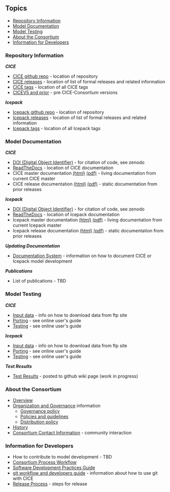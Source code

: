 ## Topics
* [Repository Information](https://github.com/CICE-Consortium/About-Us/wiki/Resource-Index#repository-information)
* [Model Documentation](https://github.com/CICE-Consortium/About-Us/wiki/Resource-Index#model-documentation)
* [Model Testing](https://github.com/CICE-Consortium/About-Us/wiki/Resource-Index#model-testing)
* [About the Consortium](https://github.com/CICE-Consortium/About-Us/wiki/Resource-Index#about-the-consortium)
* [Information for Developers](https://github.com/CICE-Consortium/About-Us/wiki/Resource-Index#information-for-developers)

### Repository Information
_**CICE**_
* [CICE github repo](https://github.com/CICE-Consortium/CICE) - location of repository
* [CICE releases](https://github.com/CICE-Consortium/CICE/wiki/CICE-Versions-Index-(post-version-6)) - location of list of formal releases and related information
* [CICE tags](https://github.com/CICE-Consortium/CICE/tags) - location of all CICE tags
* [CICEV5 and prior](https://github.com/CICE-Consortium/CICE-svn-trunk) - pre CICE-Consortium versions

_**Icepack**_
* [Icepack github repo](https://github.com/CICE-Consortium/Icepack) - location of repository
* [Icepack releases](https://github.com/CICE-Consortium/Icepack/wiki/Icepack-Versions-Index) - location of list of formal releases and related information
* [Icepack tags](https://github.com/CICE-Consortium/Icepack/tags) - location of all Icepack tags

### Model Documentation
_**CICE**_
* [DOI (Digital Object Identifier)](https://zenodo.org/record/1205675) - for citation of code, see zenodo
* [ReadTheDocs](https://readthedocs.org/projects/cice-consortium-cice/) - location of CICE documentation
* CICE master documentation [(html)](http://cice-consortium-cice.readthedocs.io/en/master/) [(pdf)](https://media.readthedocs.org/pdf/cice-consortium-cice/master/cice-consortium-cice.pdf) - living documentation from current CICE master
* CICE release documentation [(html)](https://readthedocs.org/projects/cice-consortium-cice/) [(pdf)](https://readthedocs.org/projects/cice-consortium-cice/downloads/) - static documentation from prior releases

_**Icepack**_
* [DOI (Digital Object Identifier)](https://zenodo.org/record/1213463) - for citation of code, see zenodo
* [ReadTheDocs](https://readthedocs.org/projects/cice-consortium-icepack/) - location of Icepack documentation
* Icepack master documentation [(html)](http://cice-consortium-icepack.readthedocs.io/en/master/) [(pdf)](https://media.readthedocs.org/pdf/cice-consortium-icepack/master/cice-consortium-icepack.pdf) - living documentation from current Icepack master
* Icepack release documentation [(html)](https://readthedocs.org/projects/cice-consortium-icepack/) [(pdf)](https://readthedocs.org/projects/cice-consortium-icepack/downloads/) - static documentation from prior releases

_**Updating Documentation**_
* [Documentation System](http://cice-consortium-cice.readthedocs.io/en/master/developer_guide/dg_documentation.html)  - information on how to document CICE or Icepack model development 

_**Publications**_
* List of publications - TBD

### Model Testing
_**CICE**_
* [Input data](https://github.com/CICE-Consortium/CICE/wiki/Testing-CICE) - info on how to download data from ftp site
* [Porting](http://cice-consortium-cice.readthedocs.io/en/master/index.html) - see online user's guide
* [Testing](http://cice-consortium-cice.readthedocs.io/en/master/index.html) - see online user's guide

_**Icepack**_ 
* [Input data](https://github.com/CICE-Consortium/Icepack/wiki/Testing-Icepack) - info on how to download data from ftp site
* [Porting](http://cice-consortium-cice.readthedocs.io/en/master/index.html) - see online user's guide
* [Testing](http://cice-consortium-cice.readthedocs.io/en/master/index.html) - see online user's guide

_**Test Results**_
* [Test Results](https://github.com/CICE-Consortium/Test-Results/wiki) - posted to github wiki page (work in progress)

### About the Consortium
* [Overview](https://github.com/CICE-Consortium/About-Us)
* [Organization and Governance](https://github.com/CICE-Consortium/About-Us/wiki/Consortium-Organization-and-Governance) information
   * [Governance policy](https://github.com/CICE-Consortium/About-Us/blob/master/Governance.pdf) 
   * [Policies and guidelines](https://github.com/CICE-Consortium/About-Us/blob/master/PoliciesandGuidelines.pdf)
   * [Distribution policy](https://github.com/CICE-Consortium/About-Us/blob/master/DistributionPolicy.pdf)
* [History](https://github.com/CICE-Consortium/About-Us/wiki/History)
* [Consortium Contact Information](https://github.com/CICE-Consortium/About-Us/wiki/Consortium-Organization-and-Governance) - community interaction

### Information for Developers
* How to contribute to model development - TBD
* [Consortium Process Workflow](https://docs.google.com/document/d/1BfgRrPMjBXeDGBXS5jRsiJo5tvYdUms8zUEFmTj-IP0/edit?usp=sharing)    
* [Software Development Practices Guide](https://github.com/CICE-Consortium/About-Us/blob/master/SoftwareDevelopmentPractices.pdf)   
* [git workflow and developers guide](https://github.com/CICE-Consortium/About-Us/wiki/Git-Workflow-Guidance) - information about how to use git with CICE 
* [Release Process](https://github.com/CICE-Consortium/CICE/wiki/Release-Process) - steps for release
